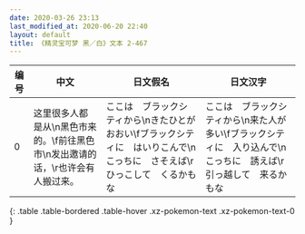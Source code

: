 ```yaml
---
date: 2020-03-26 23:13
last_modified_at: 2020-06-20 22:40
layout: default
title: 《精灵宝可梦 黑／白》文本 2-467
---
```

| 编号 | 中文 | 日文假名 | 日文汉字 |
| ---- | ---- | ---- | --- |
| 0 | 这里很多人都是从\n黑色市来的。\f前往黑色市\n发出邀请的话，\r也许会有人搬过来。 | ここは　ブラックシティから\nきたひとが　おおい\fブラックシティに　はいりこんで\nこっちに　さそえば\rひっこして　くるかもな | ここは　ブラックシティから\n来た人が　多い\fブラックシティに　入り込んで\nこっちに　誘えば\r引っ越して　来るかもな |
{: .table .table-bordered .table-hover .xz-pokemon-text .xz-pokemon-text-0 }